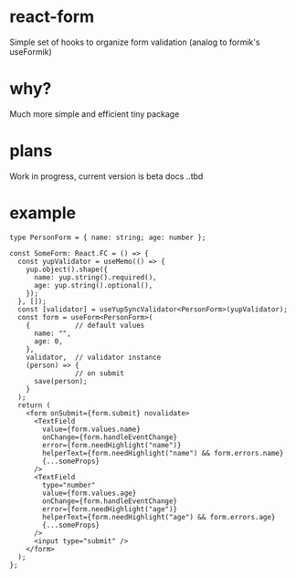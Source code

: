 # react-form

Simple set of hooks to organize form validation (analog to formik's useFormik)

# why?

Much more simple and efficient tiny package

# plans

Work in progress, current version is beta
docs ..tbd

# example

```tsx
type PersonForm = { name: string; age: number };

const SomeForm: React.FC = () => {
  const yupValidator = useMemo(() => {
    yup.object().shape({
      name: yup.string().required(),
      age: yup.string().optional(),
    });
  }, []);
  const [validator] = useYupSyncValidator<PersonForm>(yupValidator);
  const form = useForm<PersonForm>(
    {           // default values
      name: "",
      age: 0,
    },
    validator,  // validator instance
    (person) => {
                // on submit
      save(person);
    }
  );
  return (
    <form onSubmit={form.submit} novalidate>
      <TextField
        value={form.values.name}
        onChange={form.handleEventChange}
        error={form.needHighlight("name")}
        helperText={form.needHighlight("name") && form.errors.name}
        {...someProps}
      />
      <TextField
        type="number"
        value={form.values.age}
        onChange={form.handleEventChange}
        error={form.needHighlight("age")}
        helperText={form.needHighlight("age") && form.errors.age}
        {...someProps}
      />
      <input type="submit" />
    </form>
  );
};
```
